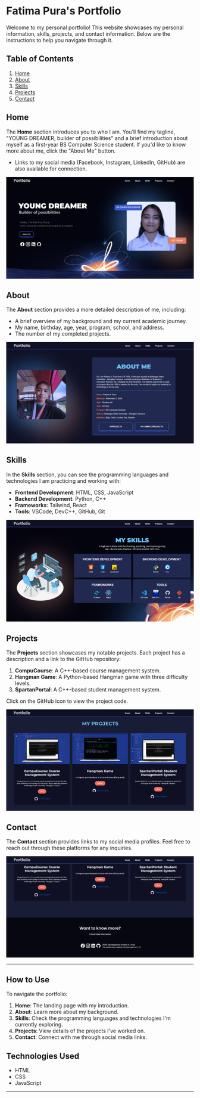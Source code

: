 # Fatima Pura's Portfolio

Welcome to my personal portfolio! This website showcases my personal information, skills, projects, and contact information. Below are the instructions to help you navigate through it.

## Table of Contents
1. [Home](#home)
2. [About](#about)
3. [Skills](#skills)
4. [Projects](#projects)
5. [Contact](#contact)

## Home
The **Home** section introduces you to who I am. You’ll find my tagline, "YOUNG DREAMER, builder of possibilities" and a brief introduction about myself as a first-year BS Computer Science student. If you'd like to know more about me, click the "About Me" button.

- Links to my social media (Facebook, Instagram, LinkedIn, GitHub) are also available for connection.

![Portfolio Screenshot](readme-images/home.png)

## About
The **About** section provides a more detailed description of me, including:
- A brief overview of my background and my current academic journey.
- My name, birthday, age, year, program, school, and address.
- The number of my completed projects.

![Portfolio Screenshot](readme-images/about.png)

## Skills
In the **Skills** section, you can see the programming languages and technologies I am practicing and working with:
- **Frontend Development**: HTML, CSS, JavaScript
- **Backend Development**: Python, C++
- **Frameworks**: Tailwind, React
- **Tools**: VSCode, DevC++, GitHub, Git

![Portfolio Screenshot](readme-images/skills.png)

## Projects
The **Projects** section showcases my notable projects. Each project has a description and a link to the GitHub repository:
1. **CompuCourse**: A C++-based course management system.
2. **Hangman Game**: A Python-based Hangman game with three difficulty levels.
3. **SpartanPortal**: A C++-based student management system.

Click on the GitHub icon to view the project code.

![Portfolio Screenshot](readme-images/projects.png)

## Contact
The **Contact** section provides links to my social media profiles. Feel free to reach out through these platforms for any inquiries.

![Portfolio Screenshot](readme-images/contact.png)

---

## How to Use
To navigate the portfolio:
1. **Home**: The landing page with my introduction.
2. **About**: Learn more about my background.
3. **Skills**: Check the programming languages and technologies I'm currently exploring.
4. **Projects**: View details of the projects I've worked on.
5. **Contact**: Connect with me through social media links.

## Technologies Used
- HTML
- CSS
- JavaScript

---


